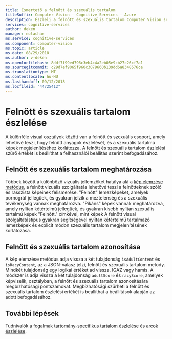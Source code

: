 ```yaml
---
title: Ismertető a felnőtt és szexuális tartalom
titleSuffix: Computer Vision - Cognitive Services - Azure
description: Észleli a felnőtt és szexuális tartalom Computer Vision segítségével az Azure Cognitive Servicesben képeken kapcsolatos fogalmakat.
services: cognitive-services
author: deken
manager: nolachar
ms.service: cognitive-services
ms.component: computer-vision
ms.topic: article
ms.date: 08/29/2018
ms.author: v-deken
ms.openlocfilehash: 8ddf7f99ed796c3eb4c4a2eb05e9cb27c26cf7a1
ms.sourcegitcommit: c29d7ef9065f960c3079660b139dd6a8348576ce
ms.translationtype: MT
ms.contentlocale: hu-HU
ms.lasthandoff: 09/12/2018
ms.locfileid: "44725412"
---
```

# <a name="detecting-adult-and-racy-content"></a>Felnőtt és szexuális tartalom észlelése

A különféle visual osztályok között van a felnőtt és szexuális csoport, amely lehetővé teszi, hogy felnőtt anyagok észlelését, és a szexuális tartalmú képek megjelenítéséhez korlátozza. A felnőtt és szexuális tartalom észlelési szűrő értékét is beállíthat a felhasználói beállítás szerint befogadásához.

## <a name="defining-adult-and-racy-content"></a>Felnőtt és szexuális tartalom meghatározása

Többek között a különböző vizuális jellemzőket hatálya alá a [kép elemzése metódus](https://westus.dev.cognitive.microsoft.com/docs/services/5adf991815e1060e6355ad44/operations/56f91f2e778daf14a499e1fa), a felnőtt vizuális szolgáltatás lehetővé teszi a felnőtteknek szóló és rasszista képeinek felismerése. "Felnőtt" lemezképeket, amelyek pornográf jellegűek, és gyakran jelzik a meztelenség és a szexuális tevékenység vannak meghatározva. "Pikáns" képek vannak meghatározva, amely nyíltan kétértelmű jellegűek, és gyakran kisebb nyíltan szexuális tartalmú képek "Felnőtt." címkével, mint képek A felnőtt visual szolgáltatástípus gyakran segítségével nyíltan kétértelmű tartalmazó lemezképek és explicit módon szexuális tartalom megjelenítésének korlátozása.

## <a name="identifying-adult-and-racy-content"></a>Felnőtt és szexuális tartalom azonosítása

A kép elemzése metódus adja vissza a két tulajdonság `isAdultContent` és `isRacyContent`, az a JSON-válasz jelzi, felnőtt és szexuális tartalom metody. Mindkét tulajdonság egy logikai értéket ad vissza, IGAZ vagy hamis. A módszer is adja vissza a két tulajdonság `adultScore` és `racyScore`, amelyek képviselik, osztályban, a felnőtt és szexuális tartalom azonosítására megbízhatósági pontszámokat. Megbízhatósági szűrheti a felnőtt és szexuális tartalom észlelési értékét is beállíthat a beállítások alapján az adott befogadásához.

## <a name="next-steps"></a>További lépések

Tudnivalók a fogalmak [tartomány-specifikus tartalom észlelése](concept-detecting-domain-content.md) és [arcok észlelése](concept-detecting-faces.md).
